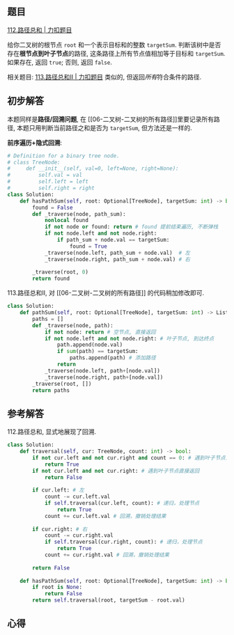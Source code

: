 ## 题目
[112.路径总和 | 力扣题目](https://leetcode.cn/problems/path-sum/description/)

给你二叉树的根节点 `root` 和一个表示目标和的整数 `targetSum`. 判断该树中是否存在**根节点到叶子节点**的路径, 这条路径上所有节点值相加等于目标和 `targetSum`. 如果存在, 返回 `true`; 否则, 返回 `false`.

相关题目:
[113.路径总和II | 力扣题目](https://leetcode.cn/problems/path-sum-ii/)
类似的, 但返回*所有*符合条件的路径.

## 初步解答
本题同样是**路径/回溯问题**, 在 [[06-二叉树-二叉树的所有路径]]里要记录所有路径, 本题只用判断当前路径之和是否为 `targetSum`, 但方法还是一样的.

**前序遍历+隐式回溯**:
```python
# Definition for a binary tree node.
# class TreeNode:
#     def __init__(self, val=0, left=None, right=None):
#         self.val = val
#         self.left = left
#         self.right = right
class Solution:
    def hasPathSum(self, root: Optional[TreeNode], targetSum: int) -> bool:
        found = False
        def _traverse(node, path_sum):
            nonlocal found
            if not node or found: return # found 提前结束遍历, 不断弹栈
            if not node.left and not node.right:
                if path_sum + node.val == targetSum:
                    found = True
            _traverse(node.left, path_sum + node.val)  # 左
            _traverse(node.right, path_sum + node.val) # 右
        
        _traverse(root, 0)
        return found
```

113.路径总和II, 对 [[06-二叉树-二叉树的所有路径]] 的代码稍加修改即可.
```python
class Solution:
    def pathSum(self, root: Optional[TreeNode], targetSum: int) -> List[List[int]]:
        paths = []
        def _traverse(node, path):
            if not node: return # 空节点, 直接返回
            if not node.left and not node.right: # 叶子节点, 到达终点
                path.append(node.val)
                if sum(path) == targetSum:
                    paths.append(path) # 添加路径
                return
            _traverse(node.left, path+[node.val])
            _traverse(node.right, path+[node.val])
        _traverse(root, [])
        return paths
```

## 参考解答
112.路径总和, 显式地展现了回溯.
```python
class Solution:
    def traversal(self, cur: TreeNode, count: int) -> bool:
        if not cur.left and not cur.right and count == 0: # 遇到叶子节点，并且计数为0
            return True
        if not cur.left and not cur.right: # 遇到叶子节点直接返回
            return False
        
        if cur.left: # 左
            count -= cur.left.val
            if self.traversal(cur.left, count): # 递归，处理节点
                return True
            count += cur.left.val # 回溯，撤销处理结果
            
        if cur.right: # 右
            count -= cur.right.val
            if self.traversal(cur.right, count): # 递归，处理节点
                return True
            count += cur.right.val # 回溯，撤销处理结果
            
        return False
    
    def hasPathSum(self, root: Optional[TreeNode], targetSum: int) -> bool:
        if root is None:
            return False
        return self.traversal(root, targetSum - root.val)
```

## 心得